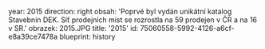 year: 2015
direction: right
obsah: 'Poprvé byl vydán unikátní katalog Stavebnin DEK. Síť prodejních míst se rozrostla na 59 prodejen v ČR a na 16 v SR.'
obrazek: 2015.JPG
title: '2015'
id: 75060558-5992-4126-a6cf-e8a39ce7478a
blueprint: history
